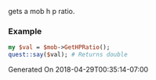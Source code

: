 gets a mob h p ratio.
### Example

```perl
my $val = $mob->GetHPRatio();
quest::say($val); # Returns double
```


Generated On 2018-04-29T00:35:14-07:00